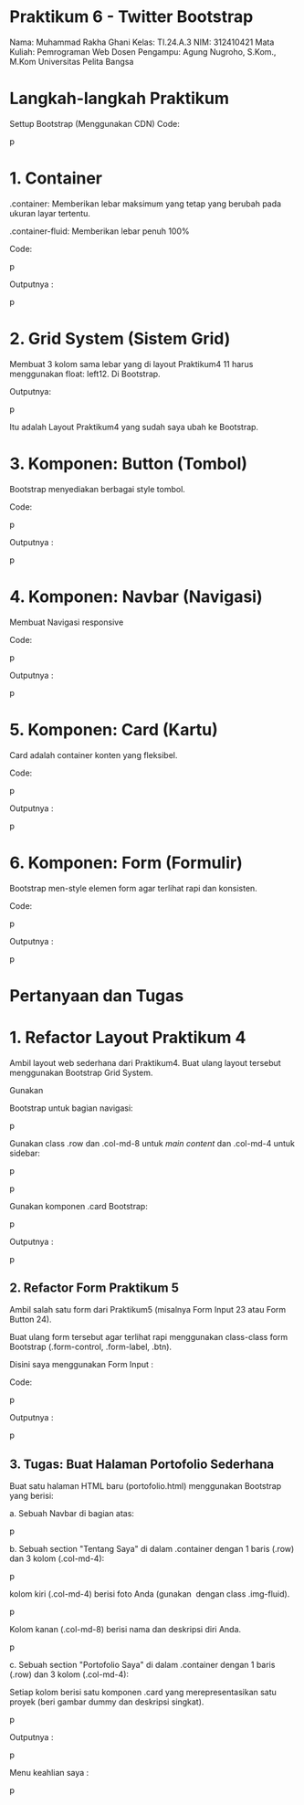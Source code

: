 # Praktikum 6 - Twitter Bootstrap
Nama: Muhammad Rakha Ghani
Kelas: TI.24.A.3
NIM: 312410421
Mata Kuliah: Pemrograman Web
Dosen Pengampu: Agung Nugroho, S.Kom., M.Kom
Universitas Pelita Bangsa

# Langkah-langkah Praktikum
Settup Bootstrap (Menggunakan CDN)
Code:

p

# 1. Container
.container: Memberikan lebar maksimum yang tetap yang berubah pada ukuran layar tertentu.

.container-fluid: Memberikan lebar penuh 100%

Code:

p

Outputnya :

p

# 2. Grid System (Sistem Grid)
Membuat 3 kolom sama lebar yang di layout Praktikum4 11 harus menggunakan float: left12. Di Bootstrap.

Outputnya:

p

Itu adalah Layout Praktikum4 yang sudah saya ubah ke Bootstrap.

# 3. Komponen: Button (Tombol)
Bootstrap menyediakan berbagai style tombol.

Code:

p

Outputnya :

p

# 4. Komponen: Navbar (Navigasi)
Membuat Navigasi responsive

Code:

p

Outputnya :

p

# 5. Komponen: Card (Kartu)
Card adalah container konten yang fleksibel.

Code:

p

Outputnya :

p

# 6. Komponen: Form (Formulir)
Bootstrap men-style elemen form agar terlihat rapi dan konsisten.

Code:

p

Outputnya :

p

# Pertanyaan dan Tugas
# 1. Refactor Layout Praktikum 4
Ambil layout web sederhana dari Praktikum4. Buat ulang layout tersebut menggunakan Bootstrap Grid System.

Gunakan <nav> Bootstrap untuk bagian navigasi:

p

Gunakan class .row dan .col-md-8 untuk _main content_ dan .col-md-4 untuk sidebar:

p


p

Gunakan komponen .card Bootstrap:

p

Outputnya :

p

# 2. Refactor Form Praktikum 5
Ambil salah satu form dari Praktikum5 (misalnya Form Input 23 atau Form Button 24).

Buat ulang form tersebut agar terlihat rapi menggunakan class-class form Bootstrap (.form-control, .form-label, .btn).

Disini saya menggunakan Form Input :

Code:

p

Outputnya :

p

# 3. Tugas: Buat Halaman Portofolio Sederhana
Buat satu halaman HTML baru (portofolio.html) menggunakan Bootstrap yang berisi:

a. Sebuah Navbar di bagian atas:

p

b. Sebuah section "Tentang Saya" di dalam .container dengan 1 baris (.row) dan 3 kolom (.col-md-4):

p

kolom kiri (.col-md-4) berisi foto Anda (gunakan <img> dengan class .img-fluid).

p

Kolom kanan (.col-md-8) berisi nama dan deskripsi diri Anda.

p

c. Sebuah section "Portofolio Saya" di dalam .container dengan 1 baris (.row) dan 3 kolom (.col-md-4):

Setiap kolom berisi satu komponen .card yang merepresentasikan satu proyek (beri gambar dummy dan deskripsi singkat).

p

Outputnya :

p

Menu keahlian saya :

p


